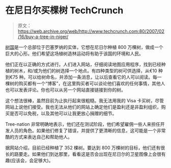 # 在尼日尔买棵树 TechCrunch

> 原文：<https://web.archive.org/web/http://www.techcrunch.com:80/2007/02/16/buy-a-tree-in-niger/>

 [](https://web.archive.org/web/20221003205508/http://www.tree-nation.com/) [树国](https://web.archive.org/web/20221003205508/http://www.tree-nation.com/)是一个总部位于巴塞罗纳的实体，它想在尼日尔种植 800 万棵树，做成一个巨大的心形。他们希望这场植树造林运动将有助于该国的环境和人民。

他们正在以正确的方式进行。人们进入网站，仔细阅读地图应用程序，找到已经种植的树木，和/或为他们的树选择一个地点。有四种类型的树可供选择，从€10 种到€75 种。可以给树命名，并添加一条消息，让以后查看它的人可以阅读。每一棵树的购买都有一个“博客”，在这里购买者可以谈论他们喜欢的任何事情，其他人也可以发表评论。你也可以从另一个网站直接链接到你的树。

这个想法很棒，虽然目前为止执行起来很粗糙。我无法用我的 Visa 卡买树，尽管网站上说他们接受。我也无法从他们的网站上确定他们是盈利还是非盈利组织，购买是否可以免税，以及其他可以让我更放心捐赠的细节。

Tree-nation 非常明确地表示，他们还在测试阶段，他们希望雇佣一些人来担任开发人员的角色。如果他们修复了错误，并提供了更清晰的信息，这可能是一个非常酷的方式来表达自己和帮助他人。

据网站介绍，目前已经种植了 352 棵树。要达到 800 万棵树的目标，他们还有很长的路要走。如果他们到达那里，看看这是否会出现在尼日尔的卫星图像上会很有趣(应该会，会足够大)。